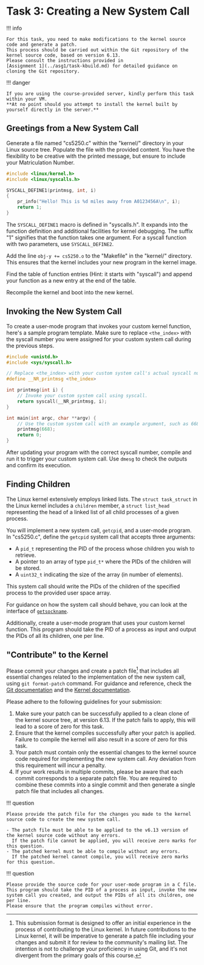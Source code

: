 # Task 3: Creating a New System Call

!!! info

    For this task, you need to make modifications to the kernel source code and generate a patch.
    This process should be carried out within the Git repository of the kernel source code, based on version 6.13.
    Please consult the instructions provided in
    [Assignment 1](../asg1/task-kbuild.md) for detailed guidance on cloning the Git repository.

!!! danger

    If you are using the course-provided server, kindly perform this task within your VM.
    **At no point should you attempt to install the kernel built by yourself directly in the server.**

## Greetings from a New System Call

Generate a file named "cs5250.c" within the "kernel/" directory in your Linux source tree.
Populate the file with the provided content.
You have the flexibility to be creative with the printed message, but ensure to include your Matriculation Number.

```C
#include <linux/kernel.h>
#include <linux/syscalls.h>

SYSCALL_DEFINE1(printmsg, int, i)
{
    pr_info("Hello! This is %d miles away from A0123456A\n", i);
    return 1;
}
```

The `SYSCALL_DEFINE1` macro is defined in "syscalls.h".
It expands into the function definition and additional facilities for kernel debugging.
The suffix "1" signifies that the function takes one argument.
For a syscall function with two parameters, use `SYSCALL_DEFINE2`.

Add the line `obj-y += cs5250.o` to the "Makefile" in the "kernel/" directory.
This ensures that the kernel includes your new program in the kernel image.

Find the table of function entries (Hint: it starts with "syscall") and append your function as a new entry at the end of the table.

Recompile the kernel and boot into the new kernel.

## Invoking the New System Call

To create a user-mode program that invokes your custom kernel function, here's a sample program template.
Make sure to replace `<the_index>` with the syscall number you were assigned for your custom system call during the previous steps.

```C
#include <unistd.h>
#include <sys/syscall.h>

// Replace <the_index> with your custom system call's actual syscall number.
#define __NR_printmsg <the_index>

int printmsg(int i) {
    // Invoke your custom system call using syscall.
    return syscall(__NR_printmsg, i);
}

int main(int argc, char **argv) {
    // Use the custom system call with an example argument, such as 668.
    printmsg(668);
    return 0;
}
```

After updating your program with the correct syscall number, compile and run it to trigger your custom system call.
Use `dmesg` to check the outputs and confirm its execution.

## Finding Children

The Linux kernel extensively employs linked lists.
The `struct task_struct` in the Linux kernel includes a `children` member, a `struct list_head` representing the head of a linked list of all child processes of a given process.

You will implement a new system call, `getcpid`, and a user-mode program.
In "cs5250.c", define the `getcpid` system call that accepts three arguments:

- A `pid_t` representing the PID of the process whose children you wish to retrieve.
- A pointer to an array of type `pid_t*` where the PIDs of the children will be stored.
- A `uint32_t` indicating the size of the array (in number of elements).

This system call should write the PIDs of the children of the specified process to the provided user space array.

For guidance on how the system call should behave, you can look at the interface of
[`getsockname`](https://man7.org/linux/man-pages/man2/getsockname.2.html).

Additionally, create a user-mode program that uses your custom kernel function.
This program should take the PID of a process as input and output the PIDs of all its children, one per line.

## "Contribute" to the Kernel

Please commit your changes and create a patch file[^1] that includes all essential changes related to the implementation of the new system call, using `git format-patch` command.
For guidance and reference, check the
[Git documentation](https://git-scm.com/docs/git-format-patch#_examples) and the
[Kernel documentation](https://www.kernel.org/doc/html/v6.13/process/submitting-patches.html).

Please adhere to the following guidelines for your submission:

1. Make sure your patch can be successfully applied to a clean clone of the kernel source tree, at version 6.13.
   If the patch fails to apply, this will lead to a score of zero for this task.
2. Ensure that the kernel compiles successfully after your patch is applied.
   Failure to compile the kernel will also result in a score of zero for this task.
3. Your patch must contain only the essential changes to the kernel source code required for implementing the new system call.
   Any deviation from this requirement will incur a penalty.
4. If your work results in multiple commits, please be aware that each commit corresponds to a separate patch file.
   You are required to combine these commits into a single commit and then generate a single patch file that includes all changes.

[^1]:
    This submission format is designed to offer an initial experience in the process of contributing to the Linux kernel.
    In future contributions to the Linux kernel, it will be imperative to generate a patch file including your changes and submit it for review to the community's mailing list.
    The intention is not to challenge your proficiency in using Git, and it's not divergent from the primary goals of this course.

!!! question

    Please provide the patch file for the changes you made to the kernel source code to create the new system call.

    - The patch file must be able to be applied to the v6.13 version of the kernel source code without any errors.
      If the patch file cannot be applied, you will receive zero marks for this question.
    - The patched kernel must be able to compile without any errors.
      If the patched kernel cannot compile, you will receive zero marks for this question.

!!! question

    Please provide the source code for your user-mode program in a C file.
    This program should take the PID of a process as input, invoke the new system call you created, and output the PIDs of all its children, one per line.
    Please ensure that the program compiles without error.
